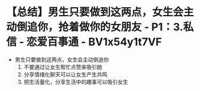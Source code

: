 # 【总结】男生只要做到这两点，女生会主动倒追你，抢着做你的女朋友 - P1：3.私信 - 恋爱百事通 - BV1x54y1t7VF

-   男生只要做到这两点，女生会主动倒追你
    1.  不要通过让女生帮忙点赞来吸引她
    2.  分享情绪化聊天可以让女生产生共鸣
    3.  把生活量化，分享生活中的趣事可以吸引女生